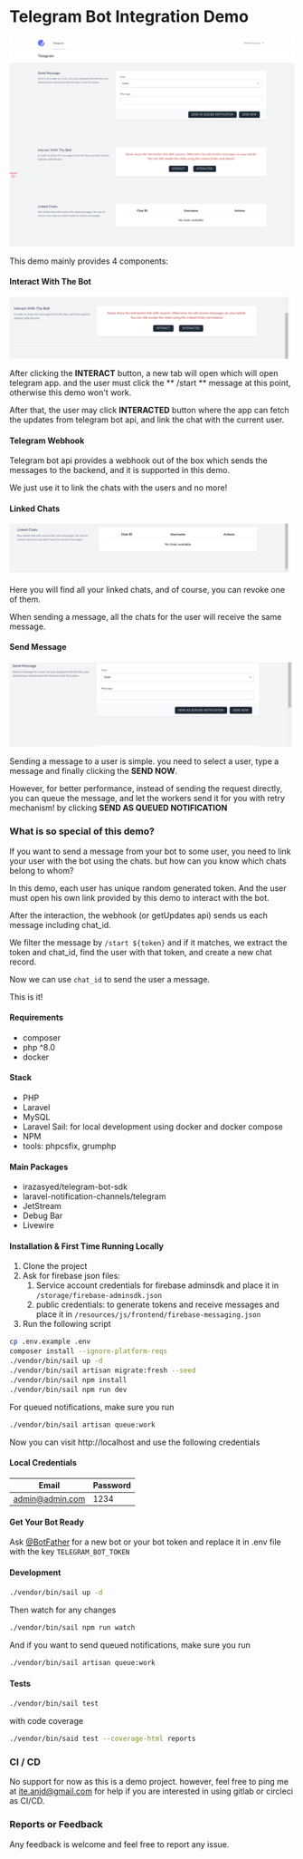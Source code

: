 # Telegram Bot Integration Demo

![Demo Image](demo-images/demo.png)

This demo mainly provides 4 components:

#### Interact With The Bot

![Interact With The Bot](demo-images/interact-with-the-bot.png)

After clicking the **INTERACT** button, a new tab will open which will open telegram app.
and the user must click the ** /start ** message at this point,
otherwise this demo won't work.

After that, the user may click **INTERACTED** button where the app can fetch the updates from telegram bot api, and link
the chat with the current user.

#### Telegram Webhook

Telegram bot api provides a webhook out of the box which sends the messages to the backend, and it is supported in this
demo.

We just use it to link the chats with the users and no more!

#### Linked Chats

![Linked Chats](demo-images/linked-chats.png)

Here you will find all your linked chats, and of course, you can revoke one of them.

When sending a message, all the chats for the user will receive the same message.

#### Send Message

![Send Message](demo-images/send-message.png)

Sending a message to a user is simple. you need to select a user, type a message and finally clicking the **SEND NOW**.

However, for better performance, instead of sending the request directly, you can queue the message, and let the workers
send it for you with retry mechanism! by clicking **SEND AS QUEUED NOTIFICATION**

### What is so special of this demo?

If you want to send a message from your bot to some user, you need to link your user with the bot using the chats. but
how can you know which chats belong to whom?

In this demo, each user has unique random generated token. And the user must open his own link provided by this demo to
interact with the bot.

After the interaction, the webhook (or getUpdates api) sends us each message including chat_id.

We filter the message by `/start ${token}` and if it matches, we extract the token and chat_id, find the user with that token, and create a new chat record.

Now we can use `chat_id` to send the user a message.

This is it!

#### Requirements

- composer
- php ^8.0
- docker

#### Stack

- PHP
- Laravel
- MySQL
- Laravel Sail: for local development using docker and docker compose
- NPM
- tools: phpcsfix, grumphp

#### Main Packages

- irazasyed/telegram-bot-sdk
- laravel-notification-channels/telegram
- JetStream
- Debug Bar
- Livewire

#### Installation & First Time Running Locally

1. Clone the project
2. Ask for firebase json files:
    1. Service account credentials for firebase adminsdk and place it in `/storage/firebase-adminsdk.json`
    2. public credentials: to generate tokens and receive messages and place it
       in `/resources/js/frontend/firebase-messaging.json`
3. Run the following script

```bash
cp .env.example .env
composer install --ignore-platform-reqs
./vendor/bin/sail up -d
./vendor/bin/sail artisan migrate:fresh --seed
./vendor/bin/sail npm install
./vendor/bin/sail npm run dev
```

For queued notifications, make sure you run

```bash
./vendor/bin/sail artisan queue:work
```

Now you can visit http://localhost and use the following credentials

#### Local Credentials

|  Email           | Password  |
|  --------------- | --------- |
|  admin@admin.com | 1234  |

#### Get Your Bot Ready

Ask [@BotFather](https://t.me/botfather) for a new bot or your bot token and replace it in .env file with the
key `TELEGRAM_BOT_TOKEN`

#### Development

```bash
./vendor/bin/sail up -d
```

Then watch for any changes

```bash
./vendor/bin/sail npm run watch
```

And if you want to send queued notifications, make sure you run

```bash
./vendor/bin/sail artisan queue:work
```

#### Tests

```bash
./vendor/bin/sail test
```

with code coverage

```bash
./vendor/bin/said test --coverage-html reports
```

### CI / CD

No support for now as this is a demo project. however, feel free to ping me
at [ite.anjd@gmail.com](mailto:ite.anjd@gmail.com) for help if you are interested in using gitlab or circleci as CI/CD.

### Reports or Feedback

Any feedback is welcome and feel free to report any issue.
